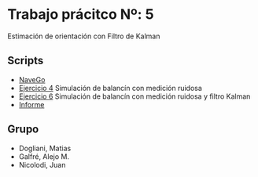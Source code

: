# Trabajo prácitco Nº: 5 

Estimación de orientación con Filtro de Kalman 

## Scripts 

* [NaveGo](https://github.com/rodralez/NaveGo)
* [Ejercicio 4](https://github.com/matias-dogliani/robotic_repo/blob/master/Tp5/balancin_IMU.m) Simulación de balancín con medición ruidosa 
* [Ejercicio 6](https://github.com/matias-dogliani/robotic_repo/blob/master/Tp5/balancin_discreto_kalman.m) Simulación de balancín con medición ruidosa y filtro Kalman 
* [Informe](https://github.com/matias-dogliani/robotic_repo/blob/master/Tp5/tp5.pdf)

## Grupo 

* Dogliani, Matias 
* Galfré, Alejo M. 
* Nicolodi, Juan 


